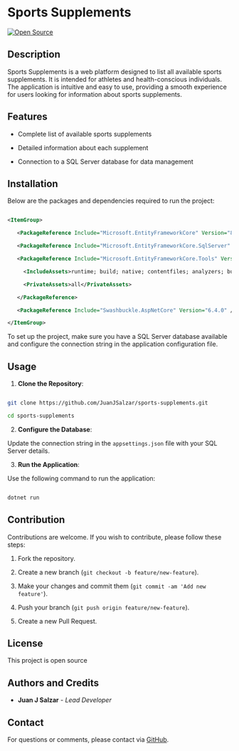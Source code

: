 # Sports Supplements


[![Open Source](https://badges.frapsoft.com/os/v1/open-source.svg?v=103)](https://opensource.org/)


## Description


Sports Supplements is a web platform designed to list all available sports supplements. It is intended for athletes and health-conscious individuals. The application is intuitive and easy to use, providing a smooth experience for users looking for information about sports supplements.


## Features


- Complete list of available sports supplements

- Detailed information about each supplement

- Connection to a SQL Server database for data management


## Installation


Below are the packages and dependencies required to run the project:


```xml

<ItemGroup>

   <PackageReference Include="Microsoft.EntityFrameworkCore" Version="8.0.0" />

   <PackageReference Include="Microsoft.EntityFrameworkCore.SqlServer" Version="8.0.0" />

   <PackageReference Include="Microsoft.EntityFrameworkCore.Tools" Version="8.0.0">

     <IncludeAssets>runtime; build; native; contentfiles; analyzers; buildtransitive</IncludeAssets>

     <PrivateAssets>all</PrivateAssets>

   </PackageReference>

   <PackageReference Include="Swashbuckle.AspNetCore" Version="6.4.0" />

</ItemGroup>

```


To set up the project, make sure you have a SQL Server database available and configure the connection string in the application configuration file.


## Usage


1. **Clone the Repository**:


  ```bash

  git clone https://github.com/JuanJSalzar/sports-supplements.git

  cd sports-supplements

  ```


2. **Configure the Database**:


  Update the connection string in the `appsettings.json` file with your SQL Server details.


3. **Run the Application**:


  Use the following command to run the application:


  ```bash

  dotnet run

  ```

## Contribution


Contributions are welcome. If you wish to contribute, please follow these steps:


1. Fork the repository.

2. Create a new branch (`git checkout -b feature/new-feature`).

3. Make your changes and commit them (`git commit -am 'Add new feature'`).

4. Push your branch (`git push origin feature/new-feature`).

5. Create a new Pull Request.


## License


This project is open source


## Authors and Credits


- **Juan J Salzar** - *Lead Developer*


## Contact


For questions or comments, please contact via [GitHub](https://github.com/JuanJSalzar).